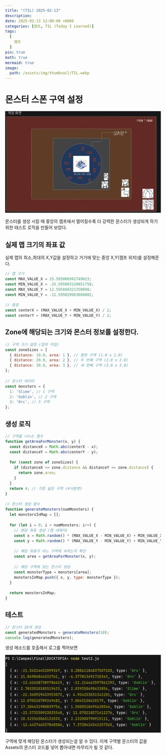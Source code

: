 ```yaml
---
title: "(TIL) 2025-02-13"
description: 
date: 2025-02-13 12:00:00 +0800
categories: [캠프, TIL (Today I Learned)]
tags:
  [
    캠프
  ]
pin: true
math: true
mermaid: true
image:
  path: /assets/img/thumbnail/TIL.webp
---
```


# 몬스터 스폰 구역 설정

![AREA](/assets/img/TIL/250213/001.png)

몬스터를 생성 시킬 때 중앙의 캠프에서 멀어질수록 더 강력한 몬스터가 생성되게 하기위한 테스트 로직을 만들어 보았다.

## 실제 맵 크기의 좌표 값

실제 맵의 최소,최대의 X,Y값을 설정하고 거기에 맞는 중앙 X,Y(캠프 위치)를 설정해준다.

```javascript
// 맵 크기 
const MAX_VALUE_X = 25.595006942749023;
const MIN_VALUE_X = -25.595003128051758;
const MAX_VALUE_Y = 12.595040321350098;
const MIN_VALUE_Y = -12.595829963684082;

// 중앙
const centerX = (MAX_VALUE_X + MIN_VALUE_X) / 2;
const centerY = (MAX_VALUE_Y + MIN_VALUE_Y) / 2;
```

## Zone에 해당되는 크기와 몬스터 정보를 설정한다.

```javascript
// 구역 크기 설정 (점차 커짐)
const zoneSizes = [
  { distance: 10.0, area: 1 }, // 중앙 구역 (1.0 x 1.0)
  { distance: 20.0, area: 2 }, // 두 번째 구역 (2.0 x 2.0)
  { distance: 30.0, area: 3 }, // 세 번째 구역 (3.0 x 3.0)
];

// 몬스터 데이터
const monsters = {
  1: 'Slime', // 1 구역
  2: 'Goblin', // 2 구역
  3: 'Orc', // 3 구역
};
```

## 생성 로직

```javascript
// 구역을 나누는 함수
function getAreaForMonster(x, y) {
  const distanceX = Math.abs(centerX - x);
  const distanceY = Math.abs(centerY - y);

  for (const zone of zoneSizes) {
    if (distanceX <= zone.distance && distanceY <= zone.distance) {
      return zone.area;
    }
  }
  return 4; // 가장 넓은 구역 (4사분면)
}

// 몬스터 생성 함수
function generateMonsters(numMonsters) {
  let monstersInMap = [];

  for (let i = 0; i < numMonsters; i++) {
    // 랜덤 좌표 생성 (맵 내에서)
    const x = Math.random() * (MAX_VALUE_X - MIN_VALUE_X) + MIN_VALUE_X;
    const y = Math.random() * (MAX_VALUE_Y - MIN_VALUE_Y) + MIN_VALUE_Y;

    // 해당 좌표가 어느 구역에 속하는지 확인
    const area = getAreaForMonster(x, y);

    // 해당 구역에 맞는 몬스터 생성
    const monsterType = monsters[area];
    monstersInMap.push({ x, y, type: monsterType });
  }

  return monstersInMap;
}
```

## 테스트

```javascript
// 몬스터 10개 생성
const generatedMonsters = generateMonsters(10);
console.log(generatedMonsters);
```

생성 메소드를 호출해서 로그를 찍어보면 

![AREA](/assets/img/TIL/250213/002.png)

구역에 맞게 해당된 몬스터가 생성되는걸 알 수 있다. 이제 구역별 몬스터의 값을 Assets의 몬스터 코드를 넣어 뽑아내면 마무리가 될 것 같다.